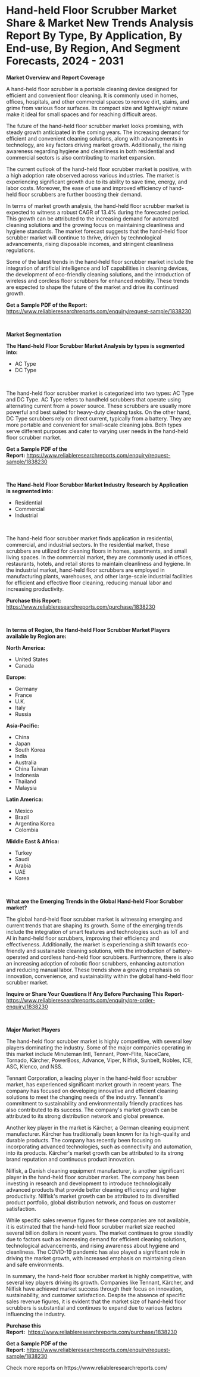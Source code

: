 <p><h1>Hand-held Floor Scrubber Market Share & Market New Trends Analysis Report By Type, By Application, By End-use, By Region, And Segment Forecasts, 2024 - 2031</h1></p><p><strong>Market Overview and Report Coverage</strong></p>
<p><p>A hand-held floor scrubber is a portable cleaning device designed for efficient and convenient floor cleaning. It is commonly used in homes, offices, hospitals, and other commercial spaces to remove dirt, stains, and grime from various floor surfaces. Its compact size and lightweight nature make it ideal for small spaces and for reaching difficult areas.</p><p>The future of the hand-held floor scrubber market looks promising, with steady growth anticipated in the coming years. The increasing demand for efficient and convenient cleaning solutions, along with advancements in technology, are key factors driving market growth. Additionally, the rising awareness regarding hygiene and cleanliness in both residential and commercial sectors is also contributing to market expansion.</p><p>The current outlook of the hand-held floor scrubber market is positive, with a high adoption rate observed across various industries. The market is experiencing significant growth due to its ability to save time, energy, and labor costs. Moreover, the ease of use and improved efficiency of hand-held floor scrubbers are further boosting their demand.</p><p>In terms of market growth analysis, the hand-held floor scrubber market is expected to witness a robust CAGR of 13.4% during the forecasted period. This growth can be attributed to the increasing demand for automated cleaning solutions and the growing focus on maintaining cleanliness and hygiene standards. The market forecast suggests that the hand-held floor scrubber market will continue to thrive, driven by technological advancements, rising disposable incomes, and stringent cleanliness regulations.</p><p>Some of the latest trends in the hand-held floor scrubber market include the integration of artificial intelligence and IoT capabilities in cleaning devices, the development of eco-friendly cleaning solutions, and the introduction of wireless and cordless floor scrubbers for enhanced mobility. These trends are expected to shape the future of the market and drive its continued growth.</p></p>
<p><strong>Get a Sample PDF of the Report:</strong> <a href="https://www.reliableresearchreports.com/enquiry/request-sample/1838230">https://www.reliableresearchreports.com/enquiry/request-sample/1838230</a></p>
<p>&nbsp;</p>
<p><strong>Market Segmentation</strong></p>
<p><strong>The Hand-held Floor Scrubber Market Analysis by types is segmented into:</strong></p>
<p><ul><li>AC Type</li><li>DC Type</li></ul></p>
<p>&nbsp;</p>
<p><p>The hand-held floor scrubber market is categorized into two types: AC Type and DC Type. AC Type refers to handheld scrubbers that operate using alternating current from a power source. These scrubbers are usually more powerful and best suited for heavy-duty cleaning tasks. On the other hand, DC Type scrubbers rely on direct current, typically from a battery. They are more portable and convenient for small-scale cleaning jobs. Both types serve different purposes and cater to varying user needs in the hand-held floor scrubber market.</p></p>
<p><strong>Get a Sample PDF of the Report:</strong>&nbsp;<a href="https://www.reliableresearchreports.com/enquiry/request-sample/1838230">https://www.reliableresearchreports.com/enquiry/request-sample/1838230</a></p>
<p>&nbsp;</p>
<p><strong>The Hand-held Floor Scrubber Market Industry Research by Application is segmented into:</strong></p>
<p><ul><li>Residential</li><li>Commercial</li><li>Industrial</li></ul></p>
<p>&nbsp;</p>
<p><p>The hand-held floor scrubber market finds application in residential, commercial, and industrial sectors. In the residential market, these scrubbers are utilized for cleaning floors in homes, apartments, and small living spaces. In the commercial market, they are commonly used in offices, restaurants, hotels, and retail stores to maintain cleanliness and hygiene. In the industrial market, hand-held floor scrubbers are employed in manufacturing plants, warehouses, and other large-scale industrial facilities for efficient and effective floor cleaning, reducing manual labor and increasing productivity.</p></p>
<p><strong>Purchase this Report:</strong>&nbsp; <a href="https://www.reliableresearchreports.com/purchase/1838230">https://www.reliableresearchreports.com/purchase/1838230</a></p>
<p>&nbsp;</p>
<p><strong>In terms of Region, the Hand-held Floor Scrubber Market Players available by Region are:</strong></p>
<p>
    <p> <strong> North America: </strong>
        <ul>
            <li>United States</li>
            <li>Canada</li>
        </ul>
        </p> 
    <p> <strong> Europe: </strong>
        <ul>
            <li>Germany</li>
            <li>France</li>
            <li>U.K.</li>
            <li>Italy</li>
            <li>Russia</li>
        </ul>
        </p> 
    <p> <strong> Asia-Pacific: </strong>
        <ul>
            <li>China</li>
            <li>Japan</li>
            <li>South Korea</li>
            <li>India</li>
            <li>Australia</li>
            <li>China Taiwan</li>
            <li>Indonesia</li>
            <li>Thailand</li>
            <li>Malaysia</li>
        </ul>
        </p> 
    <p> <strong> Latin America: </strong>
        <ul>
            <li>Mexico</li>
            <li>Brazil</li>
            <li>Argentina Korea</li>
            <li>Colombia</li>
        </ul>
        </p> 
    <p> <strong> Middle East & Africa: </strong>
        <ul>
            <li>Turkey</li>
            <li>Saudi</li>
            <li>Arabia</li>
            <li>UAE</li>
            <li>Korea</li>
        </ul>
    </p>
    </p>
<p>&nbsp;</p>
<p><strong>What are the Emerging Trends in the Global Hand-held Floor Scrubber market?</strong></p>
<p><p>The global hand-held floor scrubber market is witnessing emerging and current trends that are shaping its growth. Some of the emerging trends include the integration of smart features and technologies such as IoT and AI in hand-held floor scrubbers, improving their efficiency and effectiveness. Additionally, the market is experiencing a shift towards eco-friendly and sustainable cleaning solutions, with the introduction of battery-operated and cordless hand-held floor scrubbers. Furthermore, there is also an increasing adoption of robotic floor scrubbers, enhancing automation and reducing manual labor. These trends show a growing emphasis on innovation, convenience, and sustainability within the global hand-held floor scrubber market.</p></p>
<p><strong>Inquire or Share Your Questions If Any Before Purchasing This Report</strong>- <a href="https://www.reliableresearchreports.com/enquiry/pre-order-enquiry/1838230">https://www.reliableresearchreports.com/enquiry/pre-order-enquiry/1838230</a></p>
<p>&nbsp;</p>
<p><strong>Major Market Players</strong></p>
<p><p>The hand-held floor scrubber market is highly competitive, with several key players dominating the industry. Some of the major companies operating in this market include Minuteman Intl, Tennant, Powr-Flite, NaceCare, Tornado, Kärcher, PowerBoss, Advance, Viper, Nilfisk, Sunbelt, Nobles, ICE, ASC, Klenco, and NSS.</p><p>Tennant Corporation, a leading player in the hand-held floor scrubber market, has experienced significant market growth in recent years. The company has focused on developing innovative and efficient cleaning solutions to meet the changing needs of the industry. Tennant's commitment to sustainability and environmentally friendly practices has also contributed to its success. The company's market growth can be attributed to its strong distribution network and global presence.</p><p>Another key player in the market is Kärcher, a German cleaning equipment manufacturer. Kärcher has traditionally been known for its high-quality and durable products. The company has recently been focusing on incorporating advanced technologies, such as connectivity and automation, into its products. Kärcher's market growth can be attributed to its strong brand reputation and continuous product innovation.</p><p>Nilfisk, a Danish cleaning equipment manufacturer, is another significant player in the hand-held floor scrubber market. The company has been investing in research and development to introduce technologically advanced products that provide better cleaning efficiency and higher productivity. Nilfisk's market growth can be attributed to its diversified product portfolio, global distribution network, and focus on customer satisfaction.</p><p>While specific sales revenue figures for these companies are not available, it is estimated that the hand-held floor scrubber market size reached several billion dollars in recent years. The market continues to grow steadily due to factors such as increasing demand for efficient cleaning solutions, technological advancements, and rising awareness about hygiene and cleanliness. The COVID-19 pandemic has also played a significant role in driving the market growth, with increased emphasis on maintaining clean and safe environments.</p><p>In summary, the hand-held floor scrubber market is highly competitive, with several key players driving its growth. Companies like Tennant, Kärcher, and Nilfisk have achieved market success through their focus on innovation, sustainability, and customer satisfaction. Despite the absence of specific sales revenue figures, it is evident that the market size of hand-held floor scrubbers is substantial and continues to expand due to various factors influencing the industry.</p></p>
<p><strong>Purchase this Report:</strong>&nbsp;&nbsp;<a href="https://www.reliableresearchreports.com/purchase/1838230">https://www.reliableresearchreports.com/purchase/1838230</a></p>
<p></p>
<p><strong>Get a Sample PDF of the Report:</strong>&nbsp;<a href="https://www.reliableresearchreports.com/enquiry/request-sample/1838230">https://www.reliableresearchreports.com/enquiry/request-sample/1838230</a></p>
<p>Check more reports on https://www.reliableresearchreports.com/</p>